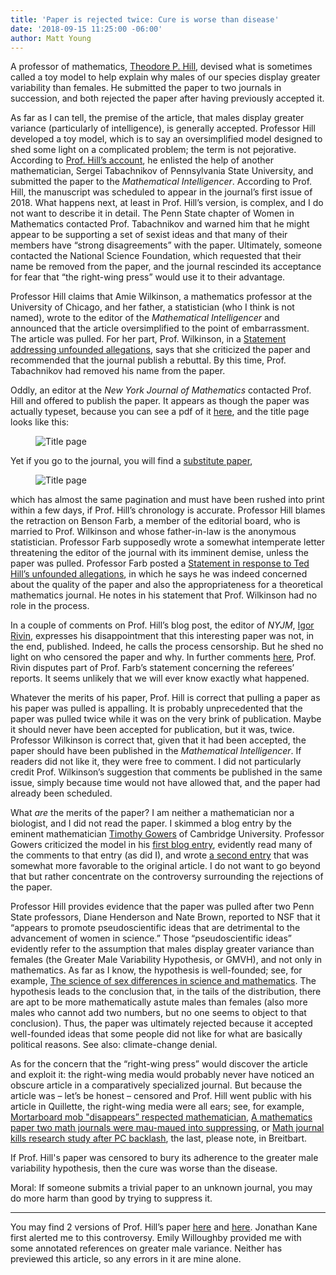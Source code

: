 ```yaml
---
title: 'Paper is rejected twice: Cure is worse than disease'
date: '2018-09-15 11:25:00 -06:00'
author: Matt Young
---
```



A professor of mathematics, <a href="https://people.math.gatech.edu/~hill/Academics2013.php">Theodore P. Hill</a>, devised what is sometimes called a toy model to help explain why males of our species display greater variability than females. He submitted the paper to two journals in succession, and both rejected the paper after having previously accepted it. 


As far as I can tell, the premise of the article, that males display greater variance (particularly of intelligence), is generally accepted. Professor Hill developed a toy model, which is to say an oversimplified model designed to shed some light on a complicated problem; the term is not pejorative. According to <a href="https://quillette.com/2018/09/07/academic-activists-send-a-published-paper-down-the-memory-hole/">Prof. Hill’s account</a>, he enlisted the help of another mathematician, Sergei Tabachnikov of Pennsylvania State University, and submitted the paper to the *Mathematical Intelligencer*. According to Prof. Hill, the manuscript was scheduled to appear in the journal’s first issue of 2018. What happens next, at least in Prof. Hill’s version, is complex, and I do not want to describe it in detail. The Penn State chapter of Women in Mathematics contacted Prof. Tabachnikov and warned him that he might appear to be supporting a set of sexist ideas and that many of their members have “strong disagreements” with the paper. Ultimately, someone contacted the National Science Foundation, which requested that their name be removed from the paper, and the journal rescinded its acceptance for fear that “the right-wing press” would use it to their advantage.

<!--more-->

Professor Hill claims that Amie Wilkinson, a mathematics professor at the University of Chicago, and her father, a statistician (who I think is not named), wrote to the editor of the *Mathematical Intelligencer* and announced that the article oversimplified to the point of embarrassment. The article was pulled. For her part, Prof. Wilkinson, in a <a href="https://math.uchicago.edu/~wilkinso/Statement.html">Statement addressing unfounded allegations</a>, says that she criticized the paper and recommended that the journal publish a rebuttal. By this time, Prof. Tabachnikov had removed his name from the paper.


Oddly, an editor at the *New York Journal of Mathematics* contacted Prof. Hill and offered to publish the paper. It appears as though the paper was actually typeset, because you can see a pdf of it <a href="https://www.emis.de/journals/NYJM/j/2017/23-72p.pdf">here</a>, and the title page looks like this:

<figure>
<img src="/PT/uploads/2018/NY_J_Math_2.jpg" alt="Title page"/>
</figure>

Yet if you go to the journal, you will find a <a href="http://nyjm.albany.edu/j/2017/23-72v.pdf">substitute paper</a>, 

<figure>
<img src="/PT/uploads/2018/NY_J_Math_1.jpg" alt="Title page"/>
</figure>

which has almost the same pagination and must have been rushed into print within a few days, if Prof. Hill’s chronology is accurate. Professor Hill blames the retraction on Benson Farb, a member of the editorial board, who is married to Prof. Wilkinson and whose father-in-law is the anonymous statistician. Professor Farb supposedly wrote a somewhat intemperate letter threatening the editor of the journal with its imminent demise, unless the paper was pulled. Professor Farb posted a <a href="https://www.math.uchicago.edu/~farb/statement">Statement in response to Ted Hill’s unfounded allegations</a>, in which he says he was indeed concerned about the quality of the paper and also the appropriateness for a theoretical mathematics journal. He notes in his statement that Prof. Wilkinson had no role in the process. 


In a couple of comments on Prof. Hill’s blog post, the editor of *NYJM*, <a href="https://www.math.temple.edu/~rivin/">Igor Rivin</a>, expresses his disappointment that this interesting paper was not, in the end, published. Indeed, he calls the process censorship. But he shed no light on who censored the paper and why. In further comments <a href="https://gowers.wordpress.com/2018/09/09/has-an-uncomfortable-truth-been-suppressed/">here</a>, Prof. Rivin disputes part of Prof. Farb’s statement concerning the referees’ reports. It seems unlikely that we will ever know exactly what happened.


Whatever the merits of his paper, Prof. Hill is correct that pulling a paper as his paper was pulled is appalling. It is probably unprecedented that the paper was pulled twice while it was on the very brink of publication. Maybe it should never have been accepted for publication, but it was, twice. Professor Wilkinson is correct that, given that it had been accepted, the paper should have been published in the *Mathematical Intelligencer*. If readers did not like it, they were free to comment. I did not particularly credit Prof. Wilkinson’s suggestion that comments be published in the same issue, simply because time would not have allowed that, and the paper had already been scheduled. 


What *are* the merits of the paper? I am neither a mathematician nor a biologist, and I did not read the paper. I skimmed a blog entry by the eminent mathematician <a href="https://en.wikipedia.org/wiki/Timothy_Gowers">Timothy Gowers</a> of Cambridge University. Professor Gowers criticized the model in his <a href="https://gowers.wordpress.com/2018/09/09/has-an-uncomfortable-truth-been-suppressed/">first blog entry</a>, evidently read many of the comments to that entry (as did I), and wrote <a href="https://gowers.wordpress.com/2018/09/13/additional-thoughts-on-the-ted-hill-paper/#more-6405">a second entry</a> that was somewhat more favorable to the original article. I do not want to go beyond that but rather concentrate on the controversy surrounding the rejections of the paper.


Professor Hill provides evidence that the paper was pulled after two Penn State professors, Diane Henderson and Nate Brown, reported to NSF that it “appears to promote pseudoscientific ideas that are detrimental to the advancement of women in science.” Those “pseudoscientific ideas” evidently refer to the assumption that males display greater variance than females (the Greater Male Variability Hypothesis, or GMVH), and not only in mathematics. As far as I know, the hypothesis is well-founded; see, for example, <a href="https://www.ncbi.nlm.nih.gov/pmc/articles/PMC4270278/">The science of sex differences in science and mathematics</a>. The hypothesis leads to the conclusion that, in the tails of the distribution, there are apt to be more mathematically astute males than females (also more males who cannot add two numbers, but no one seems to object to that conclusion). Thus, the paper was ultimately rejected because it accepted well-founded ideas that some people did not like for what are basically political reasons. See also: climate-change denial. 


As for the concern that the “right-wing press” would discover the article and exploit it: the right-wing media would probably never have noticed an obscure article in a comparatively specialized journal. But because the article was – let’s be honest – censored and Prof. Hill went public with his article in Quillette, the right-wing media were all ears; see, for example, <a href="https://uncommondescent.com/tag/gmvh-greater-male-variability-hypothesis/">Mortarboard mob "disappears” respected mathematician</a>, <a href="https://reason.com/volokh/2018/09/08/a-mathematics-paper-two-math-journals-w">A mathematics paper two math journals were mau-maued into suppressing</a>, or <a href="https://www.breitbart.com/education/2018/09/10/math-journal-kills-research-study-after-pc-backlash/">Math journal kills research study after PC backlash</a>, the last, please note, in Breitbart.


If Prof. Hill's paper was censored to bury its adherence to the greater male variability hypothesis, then the cure was worse than the disease. 


Moral: If someone submits a trivial paper to an unknown journal, you may do more harm than good by trying to suppress it.

-----

You may find 2 versions of Prof. Hill’s paper <a href="https://arxiv.org/pdf/1703.04184.pdf">here</a> and <a href="https://arxiv.org/pdf/1703.04184v2.pdf">here</a>. Jonathan Kane first alerted me to this controversy. Emily Willoughby provided me with some annotated references on greater male variance. Neither has previewed this article, so any errors in it are mine alone.
